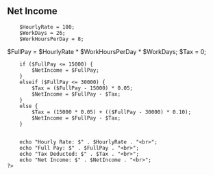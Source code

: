 <!DOCTYPE html>
<html>
<head>
    <title>Net Income </title>
<style>

        body {
            font-family: Arial, sans-serif;
            margin: 20px;
            background-color: #f9f9f9;

         .container {
            background: white;
            padding: 20px;
            width: 300px;
            border: 5px solid #ddd; 
            margin: 100px auto
  
        }
        p {
            margin: 5px 0;
        }
</style>
</head>
<body>
 <?php

<div class="container">
        <h2>Net Income</h2>

        $HourlyRate = 100; 
        $WorkDays = 26;
        $WorkHoursPerDay = 8;
$FullPay = $HourlyRate * $WorkHoursPerDay * $WorkDays;
        $Tax = 0; 

        if ($FullPay <= 15000) {
            $NetIncome = $FullPay;
        }
        elseif ($FullPay <= 30000) {
            $Tax = ($FullPay - 15000) * 0.05; 
            $NetIncome = $FullPay - $Tax;
        }
        else {
            $Tax = (15000 * 0.05) + (($FullPay - 30000) * 0.10); 
            $NetIncome = $FullPay - $Tax;
        }


        echo "Hourly Rate: $" . $HourlyRate . "<br>";
        echo "Full Pay: $" . $FullPay . "<br>";
        echo "Tax Deducted: $" . $Tax . "<br>"; 
        echo "Net Income: $" . $NetIncome . "<br>";
    ?>
</body>
</html>
